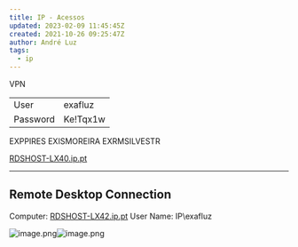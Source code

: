 ```yaml
---
title: IP - Acessos
updated: 2023-02-09 11:45:45Z
created: 2021-10-26 09:25:47Z
author: André Luz
tags:
  - ip
---
```


VPN

|          |          |
| -------- | -------- |
| User     | exafluz  |
| Password | Ke!Tqx1w |

EXPPIRES
EXISMOREIRA
EXRMSILVESTR

[RDSHOST-LX40.ip.pt](http://RDSHOST-LX40.ip.pt)

* * *

## Remote Desktop Connection

Computer: [RDSHOST-LX42.ip.pt](http://RDSHOST-LX42.ip.pt)
User Name: IP\exafluz

![image.png](image-86.png)![image.png](image-87.png)